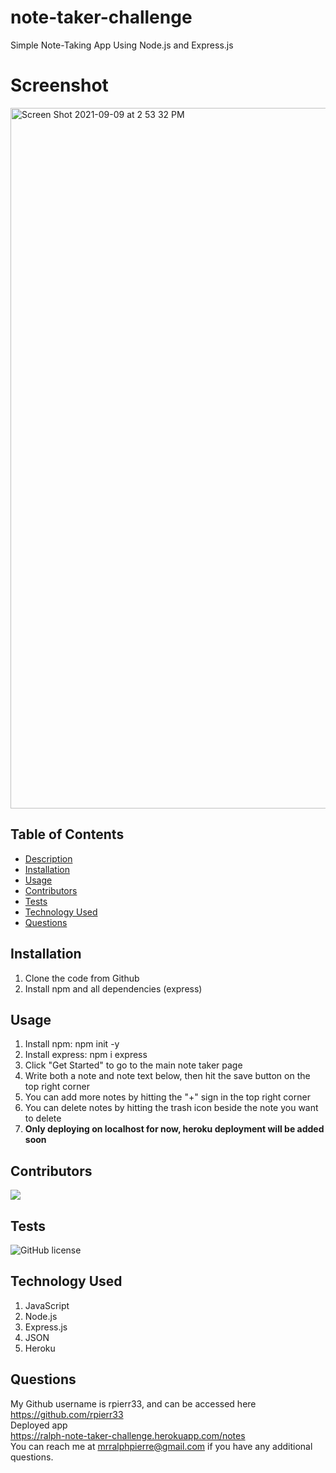 # note-taker-challenge
Simple Note-Taking App Using Node.js and Express.js


# Screenshot
<img width="1121" alt="Screen Shot 2021-09-09 at 2 53 32 PM" src="https://user-images.githubusercontent.com/35232283/132745937-c7b079b1-9022-4ee4-9da4-a27b51914d68.png">


## Table of Contents
- [Description](#description)
- [Installation](#installation)
- [Usage](#usage)
- [Contributors](#contributors)
- [Tests](#tests)
- [Technology Used](#technology-used)
- [Questions](#questions)


## Installation
1. Clone the code from Github
2. Install npm and all dependencies (express)

## Usage
1. Install npm: npm init -y
2. Install express: npm i express
3. Click "Get Started" to go to the main note taker page
4. Write both a note and note text below, then hit the save button on the top right corner
5. You can add more notes by hitting the "+" sign in the top right corner
6. You can delete notes by hitting the trash icon beside the note you want to delete
7. __Only deploying on localhost for now, heroku deployment will be added soon__

## Contributors
<a href="https://github.com/rpierr33/note-taker-challenge/graphs/contributors">
  <img src="https://contrib.rocks/image?repo=rpierr33/note-taker-challenge" />
</a>

## Tests
![GitHub license](https://img.shields.io/badge/test-100%25-success)


## Technology Used
1. JavaScript
2. Node.js
3. Express.js
4. JSON
5. Heroku

## Questions
My Github username is rpierr33, and can be accessed here https://github.com/rpierr33
<br>
Deployed app
<br>
https://ralph-note-taker-challenge.herokuapp.com/notes
<br>
You can reach me at mrralphpierre@gmail.com if you have any additional questions.
